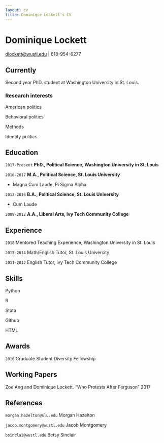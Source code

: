 ```yaml
---
layout: cv
title: Dominique Lockett's CV
---
```

# Dominique Lockett
dlockett@wustl.edu | 618-954-6277

## Currently

Second year PhD. student at Washington University in St. Louis.

### Research interests

American politics

Behavioral politics

Methods

Identity politics


## Education

`2017-Present`
__PhD., Political Science, Washington University in St. Louis__

`2016-2017`
__M.A., Political Science, St. Louis University__

- Magna Cum Laude, Pi Sigma Alpha

`2013-2016`
__B.A., Political Science, St. Louis University__

- Cum Laude

`2009-2012`
__A.A., Liberal Arts, Ivy Tech Community College__

## Experience
`2018`
Mentored Teaching Experience, Washington University in St. Louis

`2013-2014`
Math/English Tutor, St. Louis University

`2011-2012`
English Tutor, Ivy Tech Community College

## Skills
Python

R

Stata

Github

HTML

## Awards

`2016`
Graduate Student Diversity Fellowship


## Working Papers
Zoe Ang and Dominique Lockett. “Who Protests After Ferguson” 2017

## References
`morgan.hazelton@slu.edu`
Morgan Hazelton


`jacob.montgomery@wustl.edu`
Jacob Montgomery

`bsinclai@wustl.edu`
Betsy Sinclair

<!-- ### Footer

Last updated: July 2018 -->



